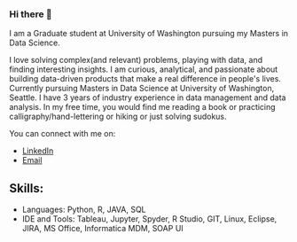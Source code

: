 ### Hi there 👋

<!--
**anuhyabs/anuhyabs** is a ✨ _special_ ✨ repository because its `README.md` (this file) appears on your GitHub profile.

Here are some ideas to get you started:

- 🔭 I’m currently working on ...
- 🌱 I’m currently learning ...
- 👯 I’m looking to collaborate on ...
- 🤔 I’m looking for help with ...
- 💬 Ask me about ...
- 📫 How to reach me: ...
- 😄 Pronouns: ...
- ⚡ Fun fact: ...
-->
I am a Graduate student at University of Washington pursuing my Masters in Data Science.

I love solving complex(and relevant) problems, playing with data, and finding interesting insights. I am curious, analytical, and passionate about building data-driven products that make a real difference in people's lives. Currently pursuing Masters in Data Science at University of Washington, Seattle. I have 3 years of industry experience in data management and data analysis. In my free time, you would find me reading a book or practicing calligraphy/hand-lettering or hiking or just solving sudokus.

You can connect with me on:
- [LinkedIn](https://www.linkedin.com/in/anuhyabs/)
- [Email](anuhyabs@gmail.com)

## Skills:
- Languages: Python, R, JAVA, SQL
- IDE and Tools: Tableau, Jupyter, Spyder, R Studio, GIT, Linux, Eclipse, JIRA, MS Office, Informatica MDM, SOAP UI
